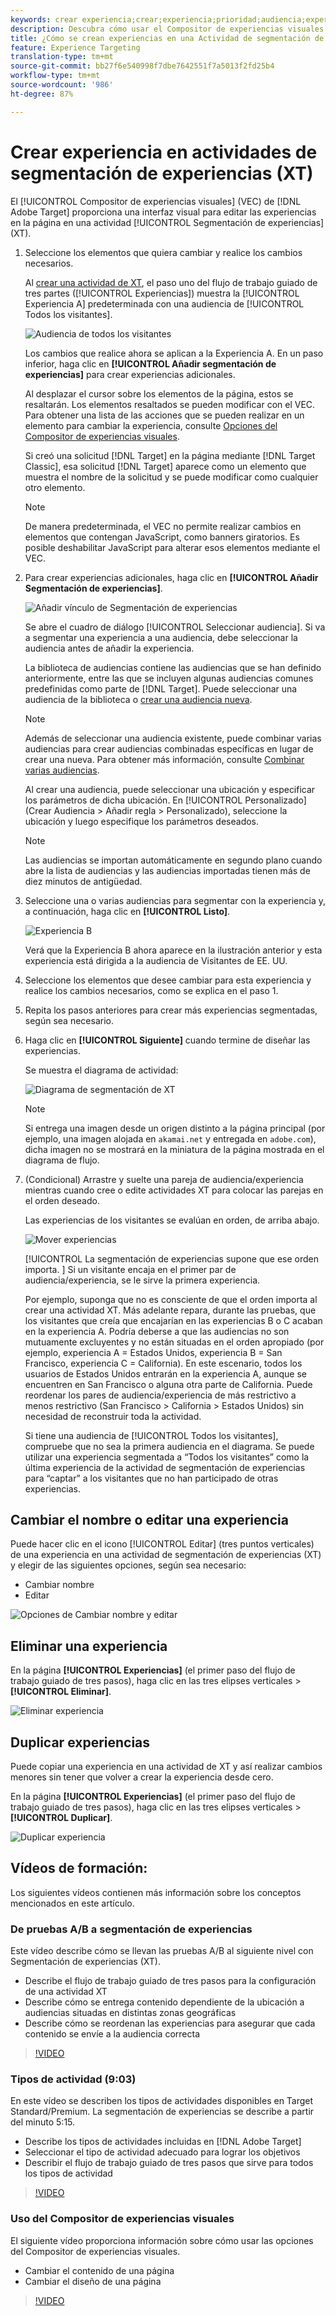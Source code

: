 ```yaml
---
keywords: crear experiencia;crear;experiencia;prioridad;audiencia;experiencia;compositor de experiencias visuales
description: Descubra cómo usar el Compositor de experiencias visuales (VEC) de Adobe Target para crear y editar experiencias en la página en una actividad de segmentación de experiencias (XT).
title: ¿Cómo se crean experiencias en una Actividad de segmentación de experiencias?
feature: Experience Targeting
translation-type: tm+mt
source-git-commit: bb27f6e540998f7dbe7642551f7a5013f2fd25b4
workflow-type: tm+mt
source-wordcount: '986'
ht-degree: 87%

---
```



# Crear experiencia en actividades de segmentación de experiencias (XT)

El [!UICONTROL Compositor de experiencias visuales] (VEC) de [!DNL Adobe Target] proporciona una interfaz visual para editar las experiencias en la página en una actividad [!UICONTROL Segmentación de experiencias] (XT).

1. Seleccione los elementos que quiera cambiar y realice los cambios necesarios.

   Al [crear una actividad de XT](/help/c-activities/t-experience-target/t-xt-create/xt-create.md), el paso uno del flujo de trabajo guiado de tres partes ([!UICONTROL Experiencias]) muestra la [!UICONTROL Experiencia A] predeterminada con una audiencia de [!UICONTROL Todos los visitantes].

   ![Audiencia de todos los visitantes](/help/c-activities/t-experience-target/t-xt-create/assets/all-visitors.png)

   Los cambios que realice ahora se aplican a la Experiencia A. En un paso inferior, haga clic en **[!UICONTROL Añadir segmentación de experiencias]** para crear experiencias adicionales.

   Al desplazar el cursor sobre los elementos de la página, estos se resaltarán. Los elementos resaltados se pueden modificar con el VEC. Para obtener una lista de las acciones que se pueden realizar en un elemento para cambiar la experiencia, consulte [Opciones del Compositor de experiencias visuales](/help/c-experiences/c-visual-experience-composer/viztarget-options.md).

   Si creó una solicitud [!DNL Target] en la página mediante [!DNL Target Classic], esa solicitud [!DNL Target] aparece como un elemento que muestra el nombre de la solicitud y se puede modificar como cualquier otro elemento.

   >[!NOTE]
   >
   >De manera predeterminada, el VEC no permite realizar cambios en elementos que contengan JavaScript, como banners giratorios. Es posible deshabilitar JavaScript para alterar esos elementos mediante el VEC.

1. Para crear experiencias adicionales, haga clic en **[!UICONTROL Añadir Segmentación de experiencias]**.

   ![Añadir vínculo de Segmentación de experiencias](/help/c-activities/t-experience-target/t-xt-create/assets/add-experience-targeting.png)

   Se abre el cuadro de diálogo [!UICONTROL Seleccionar audiencia]. Si va a segmentar una experiencia a una audiencia, debe seleccionar la audiencia antes de añadir la experiencia.

   La biblioteca de audiencias contiene las audiencias que se han definido anteriormente, entre las que se incluyen algunas audiencias comunes predefinidas como parte de [!DNL Target]. Puede seleccionar una audiencia de la biblioteca o [crear una audiencia nueva](/help/c-target/c-audiences/audiences.md#concept_65BE870D290E412D8BBF557EEA67C271).

   >[!NOTE]
   >
   >Además de seleccionar una audiencia existente, puede combinar varias audiencias para crear audiencias combinadas específicas en lugar de crear una nueva. Para obtener más información, consulte [Combinar varias audiencias](/help/c-target/combining-multiple-audiences.md#concept_A7386F1EA4394BD2AB72399C225981E5).

   Al crear una audiencia, puede seleccionar una ubicación y especificar los parámetros de dicha ubicación. En [!UICONTROL Personalizado] (Crear Audiencia > Añadir regla > Personalizado), seleccione la ubicación y luego especifique los parámetros deseados.

   >[!NOTE]
   >
   >Las audiencias se importan automáticamente en segundo plano cuando abre la lista de audiencias y las audiencias importadas tienen más de diez minutos de antigüedad.

1. Seleccione una o varias audiencias para segmentar con la experiencia y, a continuación, haga clic en **[!UICONTROL Listo]**.

   ![Experiencia B](/help/c-activities/t-experience-target/t-xt-create/assets/experience-b.png)

   Verá que la Experiencia B ahora aparece en la ilustración anterior y esta experiencia está dirigida a la audiencia de Visitantes de EE. UU.

1. Seleccione los elementos que desee cambiar para esta experiencia y realice los cambios necesarios, como se explica en el paso 1.

1. Repita los pasos anteriores para crear más experiencias segmentadas, según sea necesario.

1. Haga clic en **[!UICONTROL Siguiente]** cuando termine de diseñar las experiencias.

   Se muestra el diagrama de actividad:

   ![Diagrama de segmentación de XT](/help/c-activities/t-experience-target/t-xt-create/assets/xt_diagram-new.png)

   >[!NOTE]
   >
   >Si entrega una imagen desde un origen distinto a la página principal (por ejemplo, una imagen alojada en `akamai.net` y entregada en `adobe.com`), dicha imagen no se mostrará en la miniatura de la página mostrada en el diagrama de flujo.

1. (Condicional) Arrastre y suelte una pareja de audiencia/experiencia mientras cuando cree o edite actividades XT para colocar las parejas en el orden deseado.

   Las experiencias de los visitantes se evalúan en orden, de arriba abajo.

   ![Mover experiencias](/help/c-activities/t-experience-target/t-xt-create/assets/move_experiences-new.png)

   [!UICONTROL La segmentación de experiencias supone que ese orden importa. ] Si un visitante encaja en el primer par de audiencia/experiencia, se le sirve la primera experiencia.

   Por ejemplo, suponga que no es consciente de que el orden importa al crear una actividad XT. Más adelante repara, durante las pruebas, que los visitantes que creía que encajarían en las experiencias B o C acaban en la experiencia A. Podría deberse a que las audiencias no son mutuamente excluyentes y no están situadas en el orden apropiado (por ejemplo, experiencia A = Estados Unidos, experiencia B = San Francisco, experiencia C = California). En este escenario, todos los usuarios de Estados Unidos entrarán en la experiencia A, aunque se encuentren en San Francisco o alguna otra parte de California. Puede reordenar los pares de audiencia/experiencia de más restrictivo a menos restrictivo (San Francisco > California > Estados Unidos) sin necesidad de reconstruir toda la actividad.

   Si tiene una audiencia de [!UICONTROL Todos los visitantes], compruebe que no sea la primera audiencia en el diagrama. Se puede utilizar una experiencia segmentada a “Todos los visitantes” como la última experiencia de la actividad de segmentación de experiencias para “captar” a los visitantes que no han participado de otras experiencias.

## Cambiar el nombre o editar una experiencia

Puede hacer clic en el icono [!UICONTROL Editar] (tres puntos verticales) de una experiencia en una actividad de segmentación de experiencias (XT) y elegir de las siguientes opciones, según sea necesario:

* Cambiar nombre
* Editar

![Opciones de Cambiar nombre y editar](/help/c-activities/t-experience-target/t-xt-create/assets/experience_edit-new.png)

## Eliminar una experiencia

En la página **[!UICONTROL Experiencias]** (el primer paso del flujo de trabajo guiado de tres pasos), haga clic en las tres elipses verticales > **[!UICONTROL Eliminar]**.

![Eliminar experiencia](/help/c-activities/t-experience-target/t-xt-create/assets/delete-experience.png)

## Duplicar experiencias

Puede copiar una experiencia en una actividad de XT y así realizar cambios menores sin tener que volver a crear la experiencia desde cero.

En la página **[!UICONTROL Experiencias]** (el primer paso del flujo de trabajo guiado de tres pasos), haga clic en las tres elipses verticales > **[!UICONTROL Duplicar]**.

![Duplicar experiencia](/help/c-activities/t-experience-target/t-xt-create/assets/duplicate_experience-new.png)

## Vídeos de formación:

Los siguientes vídeos contienen más información sobre los conceptos mencionados en este artículo.

### De pruebas A/B a segmentación de experiencias

Este vídeo describe cómo se llevan las pruebas A/B al siguiente nivel con Segmentación de experiencias (XT).

* Describe el flujo de trabajo guiado de tres pasos para la configuración de una actividad XT
* Describe cómo se entrega contenido dependiente de la ubicación a audiencias situadas en distintas zonas geográficas
* Describe cómo se reordenan las experiencias para asegurar que cada contenido se envíe a la audiencia correcta

>[!VIDEO](https://video.tv.adobe.com/v/22418/)

### Tipos de actividad (9:03)

En este vídeo se describen los tipos de actividades disponibles en Target Standard/Premium. La segmentación de experiencias se describe a partir del minuto 5:15.

* Describe los tipos de actividades incluidas en [!DNL Adobe Target]
* Seleccionar el tipo de actividad adecuado para lograr los objetivos
* Describir el flujo de trabajo guiado de tres pasos que sirve para todos los tipos de actividad

>[!VIDEO](https://video.tv.adobe.com/v/17386)

### Uso del Compositor de experiencias visuales

El siguiente vídeo proporciona información sobre cómo usar las opciones del Compositor de experiencias visuales.

* Cambiar el contenido de una página
* Cambiar el diseño de una página

>[!VIDEO](https://video.tv.adobe.com/v/17399)